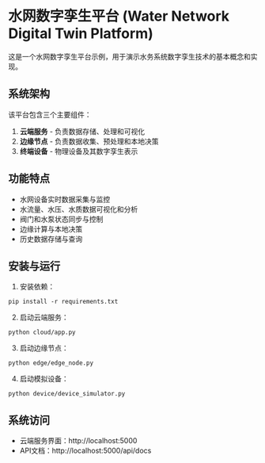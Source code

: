 # 水网数字孪生平台 (Water Network Digital Twin Platform)

这是一个水网数字孪生平台示例，用于演示水务系统数字孪生技术的基本概念和实现。

## 系统架构

该平台包含三个主要组件：
1. **云端服务** - 负责数据存储、处理和可视化
2. **边缘节点** - 负责数据收集、预处理和本地决策
3. **终端设备** - 物理设备及其数字孪生表示

## 功能特点

- 水网设备实时数据采集与监控
- 水流量、水压、水质数据可视化和分析
- 阀门和水泵状态同步与控制
- 边缘计算与本地决策
- 历史数据存储与查询

## 安装与运行

1. 安装依赖：
```
pip install -r requirements.txt
```

2. 启动云端服务：
```
python cloud/app.py
```

3. 启动边缘节点：
```
python edge/edge_node.py
```

4. 启动模拟设备：
```
python device/device_simulator.py
```

## 系统访问

- 云端服务界面：http://localhost:5000
- API文档：http://localhost:5000/api/docs 